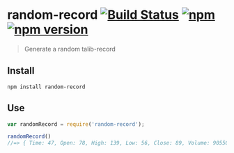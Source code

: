 # random-record [![Build Status](https://travis-ci.org/strong-roots-capital/random-record.svg?branch=master)](https://travis-ci.org/strong-roots-capital/random-record) [![npm](https://img.shields.io/npm/dt/random-record.svg)](https://www.npmjs.com/package/random-record) [![npm version](https://img.shields.io/npm/v/random-record.svg)](https://npmjs.org/package/random-record)

> Generate a random talib-record

## Install

``` shell
npm install random-record
```

## Use

``` typescript
var randomRecord = require('random-record');

randomRecord()
//=> { Time: 47, Open: 78, High: 139, Low: 56, Close: 89, Volume: 90550 }
```
